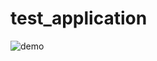 # test_application

![demo](https://user-images.githubusercontent.com/26596521/54621076-d6f95300-4a6f-11e9-9a59-485dd6b4aedb.gif)
